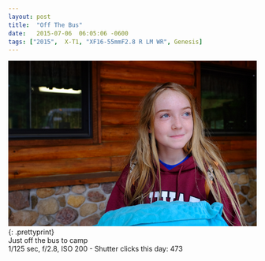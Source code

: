 ```yaml
---
layout: post
title:  "Off The Bus"
date:   2015-07-06  06:05:06 -0600
tags: ["2015",  X-T1, "XF16-55mmF2.8 R LM WR", Genesis]
---
```

![:title](/images/2015/2015_0706_DSCF4636.jpg)
{: .prettyprint}  
Just off the bus to camp  
1/125 sec, f/2.8, ISO 200 - Shutter clicks this day: 473